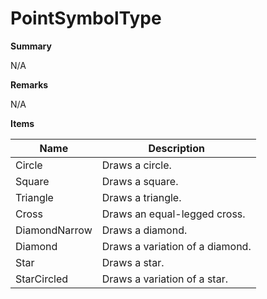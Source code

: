 # PointSymbolType

**Summary**

N/A

**Remarks**

N/A

**Items**

|Name|Description|
|---|---|
|Circle|Draws a circle.|
|Square|Draws a square.|
|Triangle|Draws a triangle.|
|Cross|Draws an equal-legged cross.|
|DiamondNarrow|Draws a diamond.|
|Diamond|Draws a variation of a diamond.|
|Star|Draws a star.|
|StarCircled|Draws a variation of a star.|

